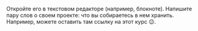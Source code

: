 ﻿Откройте его в текстовом редакторе (например, блокноте). 
Напишите пару слов о своем проекте: что вы собираетесь в нем хранить. 
Например, можете оставить там ссылку на этот курс 😉.  